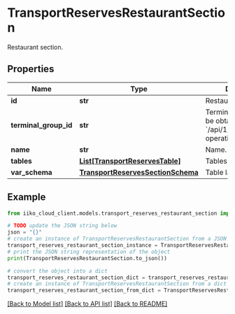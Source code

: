 # TransportReservesRestaurantSection

Restaurant section.

## Properties

Name | Type | Description | Notes
------------ | ------------- | ------------- | -------------
**id** | **str** | Restaurant section ID. | 
**terminal_group_id** | **str** | Terminal group ID.                Can be obtained by &#x60;/api/1/terminal_groups&#x60; operation. | 
**name** | **str** | Name. | 
**tables** | [**List[TransportReservesTable]**](TransportReservesTable.md) | Tables. | 
**var_schema** | [**TransportReservesSectionSchema**](TransportReservesSectionSchema.md) | Table layout. | [optional] 

## Example

```python
from iiko_cloud_client.models.transport_reserves_restaurant_section import TransportReservesRestaurantSection

# TODO update the JSON string below
json = "{}"
# create an instance of TransportReservesRestaurantSection from a JSON string
transport_reserves_restaurant_section_instance = TransportReservesRestaurantSection.from_json(json)
# print the JSON string representation of the object
print(TransportReservesRestaurantSection.to_json())

# convert the object into a dict
transport_reserves_restaurant_section_dict = transport_reserves_restaurant_section_instance.to_dict()
# create an instance of TransportReservesRestaurantSection from a dict
transport_reserves_restaurant_section_from_dict = TransportReservesRestaurantSection.from_dict(transport_reserves_restaurant_section_dict)
```
[[Back to Model list]](../README.md#documentation-for-models) [[Back to API list]](../README.md#documentation-for-api-endpoints) [[Back to README]](../README.md)


